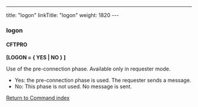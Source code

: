 ---
title: "logon"
linkTitle: "logon"
weight: 1820
---<span id="logon"></span>

### logon

#### CFTPRO

****[LOGON = { YES
&#124; NO } ]****

Use of the pre-connection phase. Available only in requester mode.

* Yes: the pre-connection phase
    is used. The requester sends a message.
* No: This phase is not used. No message
    is sent.

[Return to Command index](../../)
